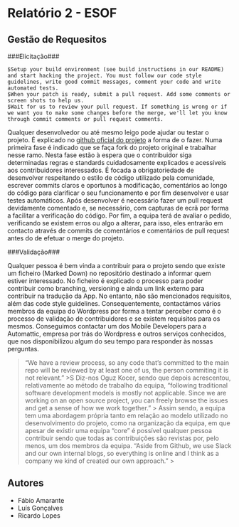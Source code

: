 # Relatório 2 - ESOF #
## Gestão de Requesitos ##

###Elicitação###
	
	$Setup your build environment (see build instructions in our README) and start hacking the project. You must follow our code style guidelines, write good commit messages, comment your code and write automated tests.	
	$When your patch is ready, submit a pull request. Add some comments or screen shots to help us.
	$Wait for us to review your pull request. If something is wrong or if we want you to make some changes before the merge, we'll let you know through commit comments or pull request comments.

Qualquer desenvolvedor ou até mesmo leigo pode ajudar ou testar o projeto. É explicado no [github oficial do projeto](https://github.com/wordpress-mobile/WordPress-Android/blob/develop/CONTRIBUTING.md) a forma de o fazer. Numa primeira fase é indicado que se faça fork do projeto original e trabalhar nesse ramo. Nesta fase estão à espera que o contribuidor siga determinadas regras e standards cuidadosamente explicados e acessíveis aos contribuidores interessados.
É focada a obrigatoriedade de desenvolver respeitando o estilo de código utilizado pela comunidade, escrever commits claros e oportunos à modificação, comentários ao longo do código para clarificar o seu funcionamento e por fim desenvolver e usar testes automáticos.
Após desenvolver é necessário fazer um pull request devidamente comentado e, se necessário, com capturas de ecrã por forma a facilitar a verificação do código.
Por fim, a equipa terá de avaliar o pedido, verificando se existem erros ou algo a alterar, para isso, eles entrarão em contacto através de commits de comentários e comentários de pull request antes do de efetuar o merge do projeto.

###Validação###

Qualquer pessoa é bem vinda a contribuir para o projeto sendo que existe um ficheiro (Marked Down) no repositório destinado a informar quem estiver interessado. No ficheiro é explicado o processo para poder contribuir como branching, versioning e ainda um link externo para contribuir na tradução da App.
No entanto, não são mencionados requisitos, além das code style guidelines. Consequentemente, contactámos vários membros da equipa do Wordpress por forma a tentar perceber como é o processo de validação de contribuidores e se existem requisitos para os mesmos. Conseguimos contactar um dos Mobile Developers para a Automattic, empresa por trás do Wordpress e outros serviços conhecidos,  que nos disponibilizou algum do seu tempo para responder às nossas perguntas.
>“We have a review process, so any code that’s committed to the main repo will be reviewed by at least one of us, the person commiting it is not relevant.” >S
Diz-nos Oguz Kocer, sendo que depois acrescentou, relativamente ao método de trabalho da equipa, 
>“following traditional software development models is mostly not applicable. Since we are working on an open source project, you can freely browse the issues and get a sense of how we work together.” >
Assim sendo, a equipa tem uma abordagem própria tanto em relação ao modelo utilizado no desenvolvimento do projeto, como na organização da equipa, em que apesar de existir uma equipa “core” é possível qualquer pessoa contribuir sendo que todas as contribuições são revistas por, pelo menos, um dos membros da equipa.
>“Aside from Github, we use Slack and our own internal blogs, so everything is online and I think as a company we kind of created our own approach.” >

## Autores

* Fábio Amarante
* Luís Gonçalves
* Ricardo Lopes
